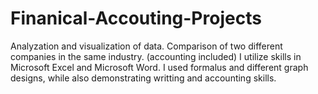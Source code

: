 # Finanical-Accouting-Projects
Analyzation and visualization of data. 
Comparison of two different companies in the same industry. (accounting included)
I utilize skills in Microsoft Excel and Microsoft Word. 
I used formalus and different graph designs, while also demonstrating writting and accounting skills.
